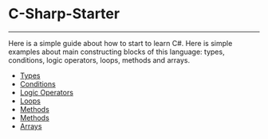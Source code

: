 # C-Sharp-Starter

----
Here is a simple guide about how to start to learn C#. Here is simple examples about main constructing blocks of this language: types, conditions, logic operators, loops, methods and arrays. 

  - [Types]
  - [Conditions]
  - [Logic Operators]
  - [Loops]
  - [Methods]
  - [Methods]
  - [Arrays]


[Types]: <https://github.com/TatevG/C-Sharp-Starter/tree/master/1%20Types>
[Conditions]: <https://github.com/TatevG/C-Sharp-Starter/tree/master/2%20Conditions>
[Logic Operators]: <https://github.com/TatevG/C-Sharp-Starter/tree/master/3%20Logic%20Operators>
[Loops]: <https://github.com/TatevG/C-Sharp-Starter/tree/master/4%20Loops>
[Methods]: <https://github.com/TatevG/C-Sharp-Starter/tree/master/5%20Methods>
[Methods]: <https://github.com/TatevG/C-Sharp-Starter/tree/master/6%20Methods>
[Arrays]: <https://github.com/TatevG/C-Sharp-Starter/tree/master/7%20Arrays>
